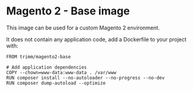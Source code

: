 # Magento 2 - Base image

This image can be used for a custom Magento 2 environment.

It does not contain any application code, add a Dockerfile to your project with:

```
FROM trimm/magento2-base

# Add application dependencies
COPY --chown=www-data:www-data . /var/www
RUN composer install --no-autoloader --no-progress --no-dev
RUN composer dump-autoload --optimize
```